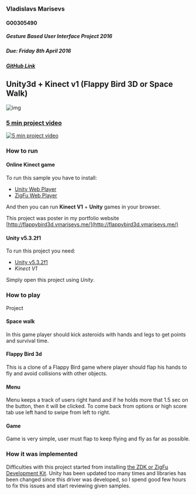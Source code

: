 ### Vladislavs Marisevs
#### G00305490
##### Gesture Based User Interface Project 2016
##### Due: Friday 8th April 2016
##### [GitHub Link](https://github.com/VMarisevs/Gesture-Based-UI-Development-Project-2016)


## Unity3d + Kinect v1  (Flappy Bird 3D or Space Walk)
![img](http://www.webondevices.com/wp-content/uploads/2015/09/kinect_v1.jpg)

### [5 min project video](https://youtu.be/AnAxLrv_4z0)
[![5 min project video](http://img.youtube.com/vi/AnAxLrv_4z0/0.jpg)](https://youtu.be/AnAxLrv_4z0)

### How to run
#### Online Kinect game

To run this sample you have to install:
- [Unity Web Player](http://webplayer.unity3d.com/download_webplayer-3.x/UnityWebPlayer.exe)
- [ZigFu Web Player](http://zigfu.com/en/downloads/browserplugin/)

And then you can run **Kinect V1** + **Unity** games in your browser.

This project was poster in my portfolio website [http://flappybird3d.vmarisevs.me/](http://flappybird3d.vmarisevs.me/)

#### Unity v5.3.2f1
To run this project you need:
- [Unity v5.3.2f1](https://unity3d.com/get-unity/download)
- *Kinect V1*

Simply open this project using *Unity*.

### How to play
Project

#### Space walk
In this game player should kick asteroids with hands and legs to get points and survival time.

#### Flappy Bird 3d
This is a clone of a Flappy Bird game where player should flap his hands to fly and avoid collisions with other objects.

#### Menu

Menu keeps a track of users right hand and if he holds more that 1.5 sec on the button, then it will be clicked. To come back from options or high score tab use left hand to swipe from left to right.

#### Game

Game is very simple, user must flap to keep flying and fly as far as possible.

### How it was implemented

Difficulties with this project started from installing [the ZDK or ZigFu Development Kit](http://zigfu.com/en/zdk/overview/). Unity has been updated too many times and libraries has been changed since this driver was developed, so I spend good few hours to fix this issues and start reviewing given samples.

